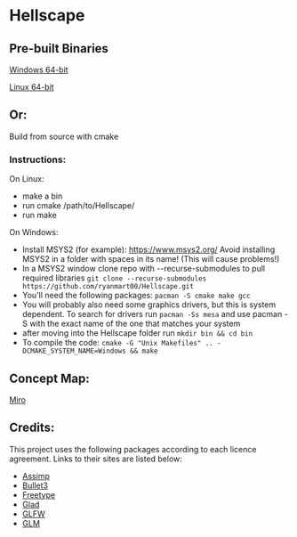 # Hellscape

## Pre-built Binaries
<a id="raw-url" href="https://github.com/ryanmart00/Hellscape/raw/master/builds/Win64/Hellscape.zip"> Windows 64-bit</a>

<a id="raw-url" href="https://github.com/ryanmart00/Hellscape/raw/master/builds/Linux/Hellscape.zip"> Linux 64-bit</a>

## Or:
Build from source with cmake

### Instructions:

On Linux:
- make a bin 
- run cmake /path/to/Hellscape/
- run make

On Windows:
- Install MSYS2 (for example): https://www.msys2.org/ Avoid installing MSYS2 in a folder with spaces in its name! (This will cause problems!)
- In a MSYS2 window clone repo with --recurse-submodules to pull required libraries ```git clone --recurse-submodules https://github.com/ryanmart00/Hellscape.git```
- You'll need the following packages: ```pacman -S cmake make gcc```
- You will probably also need some graphics drivers, but this is system dependent. To search for drivers run ```pacman -Ss mesa``` and use pacman -S with the exact name of the one that matches your system
- after moving into the Hellscape folder run ```mkdir bin && cd bin```
- To compile the code: ```cmake -G "Unix Makefiles" .. -DCMAKE_SYSTEM_NAME=Windows && make```


## Concept Map:
<a id="raw-url" href="https://miro.com/app/board/o9J_knGxncc=/"> Miro</a>


## Credits:
This project uses the following packages according to each licence agreement. Links to their sites are listed below:

- [Assimp](https://github.com/assimp/assimp)
- [Bullet3](https://github.com/bulletphysics/bullet3)
- [Freetype](https://www.freetype.org/index.html)
- [Glad](https://github.com/Dav1dde/glad)
- [GLFW](https://github.com/glfw/glfw)
- [GLM](https://github.com/g-truc/glm)
